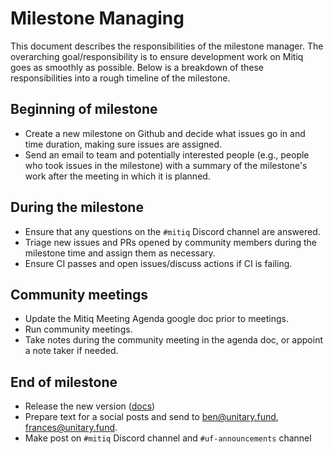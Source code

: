 # Milestone Managing

This document describes the responsibilities of the milestone manager.
The overarching goal/responsibility is to ensure development work on Mitiq goes as smoothly as possible.
Below is a breakdown of these responsibilities into a rough timeline of the milestone.

## Beginning of milestone

- Create a new milestone on Github and decide what issues go in and time duration, making sure issues are assigned.
- Send an email to team and potentially interested people (e.g., people who took issues in the milestone) with a summary of the milestone's work after the meeting in which it is planned.

## During the milestone

- Ensure that any questions on the `#mitiq` Discord channel are answered.
- Triage new issues and PRs opened by community members during the milestone time and assign them as necessary.
- Ensure CI passes and open issues/discuss actions if CI is failing.

## Community meetings

- Update the Mitiq Meeting Agenda google doc prior to meetings.
- Run community meetings.
- Take notes during the community meeting in the agenda doc, or appoint a note taker if needed.

## End of milestone

- Release the new version ([docs](https://mitiq.readthedocs.io/en/stable/release.html))
- Prepare text for a social posts and send to <ben@unitary.fund>, <frances@unitary.fund>.
- Make post on `#mitiq` Discord channel and `#uf-announcements` channel
